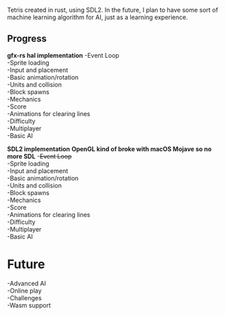 Tetris created in rust, using SDL2. In the future, I plan to have some sort of
machine learning algorithm for AI, just as a learning experience.

## Progress
**gfx-rs hal implementation**
-Event Loop <br />
-Sprite loading <br />
-Input and placement <br />
-Basic animation/rotation <br />
-Units and collision <br />
-Block spawns <br />
-Mechanics <br />
-Score <br />
-Animations for clearing lines <br />
-Difficulty <br />
-Multiplayer <br />
-Basic AI <br />

**SDL2 implementation**
**OpenGL kind of broke with macOS Mojave so no more SDL**
-~~Event Loop~~ <br />
-Sprite loading <br />
-Input and placement <br />
-Basic animation/rotation <br />
-Units and collision <br />
-Block spawns <br />
-Mechanics <br />
-Score <br />
-Animations for clearing lines <br />
-Difficulty <br />
-Multiplayer <br />
-Basic AI <br />

# Future
-Advanced AI <br />
-Online play <br />
-Challenges <br />
-Wasm support <br />
